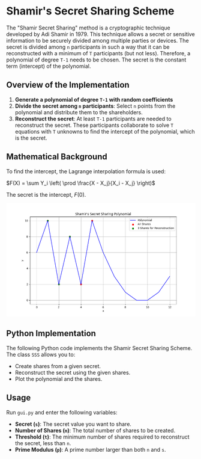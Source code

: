 # Shamir's Secret Sharing Scheme  
The "Shamir Secret Sharing" method is a cryptographic technique developed by Adi Shamir in 1979. This technique allows a secret or sensitive information to be securely divided among multiple parties or devices. The secret is divided among `n` participants in such a way that it can be reconstructed with a minimum of `T` participants (but not less). Therefore, a polynomial of degree `T-1` needs to be chosen. The secret is the constant term (intercept) of the polynomial.

## Overview of the Implementation
1. **Generate a polynomial of degree `T-1` with random coefficients**
2. **Divide the secret among `n` participants**:
   Select `n` points from the polynomial and distribute them to the shareholders.
3. **Reconstruct the secret**:
   At least `T-1` participants are needed to reconstruct the secret. These participants collaborate to solve `T` equations with `T` unknowns to find the intercept of the polynomial, which is the secret.

## Mathematical Background
To find the intercept, the Lagrange interpolation formula is used:


$F(X) = \sum Y_i \left( \prod \frac{X - X_j}{X_i - X_j} \right)$


The secret is the intercept, $F(0)$.

![](https://github.com/SheidaAbedpour/Shamir-Secret-Sharing/blob/main/shamir_polynomial_plot.png)


## Python Implementation
The following Python code implements the Shamir Secret Sharing Scheme. The class `SSS` allows you to:
- Create shares from a given secret.
- Reconstruct the secret using the given shares.
- Plot the polynomial and the shares.

## Usage
Run `gui.py` and enter the following variables:
- **Secret (`s`)**: The secret value you want to share.
- **Number of Shares (`n`)**: The total number of shares to be created.
- **Threshold (`t`)**: The minimum number of shares required to reconstruct the secret, less than `n`.
- **Prime Modulus (`p`)**: A prime number larger than both `n` and `s`.
